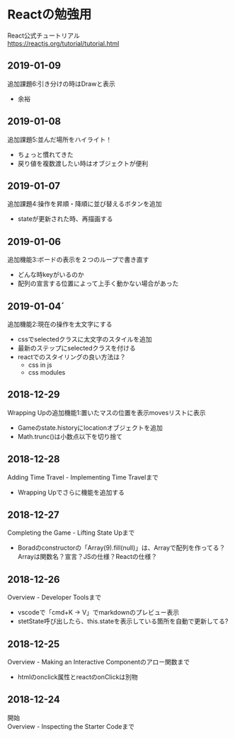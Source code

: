 # Reactの勉強用
React公式チュートリアル  
https://reactjs.org/tutorial/tutorial.html

## 2019-01-09
追加課題6:引き分けの時はDrawと表示
- 余裕

## 2019-01-08
追加課題5:並んだ場所をハイライト！
- ちょっと慣れてきた
- 戻り値を複数渡したい時はオブジェクトが便利

## 2019-01-07
追加課題4:操作を昇順・降順に並び替えるボタンを追加
- stateが更新された時、再描画する

## 2019-01-06
追加機能3:ボードの表示を２つのループで書き直す
- どんな時keyがいるのか
- 配列の宣言する位置によって上手く動かない場合があった

## 2019-01-04´
追加機能2:現在の操作を太文字にする
- cssでselectedクラスに太文字のスタイルを追加
- 最新のステップにselectedクラスを付ける
- reactでのスタイリングの良い方法は？
    - css in js
    - css modules

## 2018-12-29
Wrapping Upの追加機能1:置いたマスの位置を表示movesリストに表示
- Gameのstate.historyにlocationオブジェクトを追加
- Math.trunc()は小数点以下を切り捨て

## 2018-12-28
Adding Time Travel - Implementing Time Travelまで
- Wrapping Upでさらに機能を追加する

## 2018-12-27
Completing the Game - Lifting State Upまで  
- Boradのconstructorの「Array(9).fill(null)」は、Arrayで配列を作ってる？Arrayは関数名？宣言？JSの仕様？Reactの仕様？

## 2018-12-26
Overview - Developer Toolsまで  
- vscodeで「cmd+K → V」でmarkdownのプレビュー表示
- stetState呼び出したら、this.stateを表示している箇所を自動で更新してる?

## 2018-12-25  
Overview - Making an Interactive Componentのアロー関数まで
- htmlのonclick属性とreactのonClickは別物

## 2018-12-24  
開始  
Overview - Inspecting the Starter Codeまで  